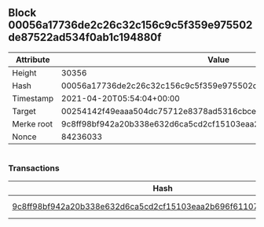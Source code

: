 ## Block 00056a17736de2c26c32c156c9c5f359e975502de87522ad534f0ab1c194880f

Attribute | Value
--- | ---
Height | 30356
Hash | 00056a17736de2c26c32c156c9c5f359e975502de87522ad534f0ab1c194880f
Timestamp | 2021-04-20T05:54:04+00:00
Target | 00254142f49eaaa504dc75712e8378ad5316cbcead634704b3734b6271167cc4
Merke root | 9c8ff98bf942a20b338e632d6ca5cd2cf15103eaa2b696f611071f5c9e4bbf4b
Nonce | 84236033

```

```

### Transactions

Hash | Amount
--- | ---
[9c8ff98bf942a20b338e632d6ca5cd2cf15103eaa2b696f611071f5c9e4bbf4b](9c8ff98bf942a20b338e632d6ca5cd2cf15103eaa2b696f611071f5c9e4bbf4b.md) | 10.00000000 SKEPTI 

